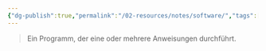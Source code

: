 ```yaml
---
{"dg-publish":true,"permalink":"/02-resources/notes/software/","tags":["bedeutung"],"noteIcon":"","updated":"2024-06-24T08:55:44.000+02:00"}
---
```


> Ein Programm, der eine oder mehrere Anweisungen durchführt.